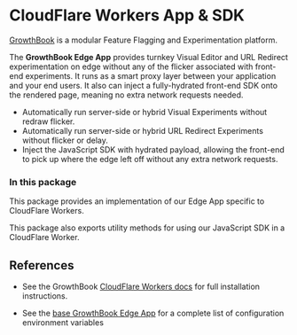 # CloudFlare Workers App & SDK

[GrowthBook](https://www.growthbook.io) is a modular Feature Flagging and Experimentation platform.

The **GrowthBook Edge App** provides turnkey Visual Editor and URL Redirect experimentation on edge without any of the flicker associated with front-end experiments. It runs as a smart proxy layer between your application and your end users. It also can inject a fully-hydrated front-end SDK onto the rendered page, meaning no extra network requests needed.

- Automatically run server-side or hybrid Visual Experiments without redraw flicker.
- Automatically run server-side or hybrid URL Redirect Experiments without flicker or delay.
- Inject the JavaScript SDK with hydrated payload, allowing the front-end to pick up where the edge left off without any extra network requests.

### In this package

This package provides an implementation of our Edge App specific to CloudFlare Workers.

This package also exports utility methods for using our JavaScript SDK in a CloudFlare Worker.

## References

- See the GrowthBook [CloudFlare Workers docs](https://docs.growthbook.io/lib/edge/cloudflare) for full installation instructions.


- See the [base GrowthBook Edge App](../edge-utils) for a complete list of configuration environment variables
